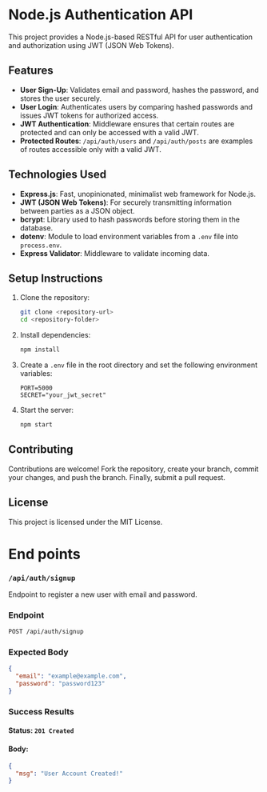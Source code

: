# Node.js Authentication API

This project provides a Node.js-based RESTful API for user authentication and authorization using JWT (JSON Web Tokens).

## Features

- **User Sign-Up**: Validates email and password, hashes the password, and stores the user securely.
- **User Login**: Authenticates users by comparing hashed passwords and issues JWT tokens for authorized access.
- **JWT Authentication**: Middleware ensures that certain routes are protected and can only be accessed with a valid JWT.
- **Protected Routes**: `/api/auth/users` and `/api/auth/posts` are examples of routes accessible only with a valid JWT.

## Technologies Used

- **Express.js**: Fast, unopinionated, minimalist web framework for Node.js.
- **JWT (JSON Web Tokens)**: For securely transmitting information between parties as a JSON object.
- **bcrypt**: Library used to hash passwords before storing them in the database.
- **dotenv**: Module to load environment variables from a `.env` file into `process.env`.
- **Express Validator**: Middleware to validate incoming data.

## Setup Instructions

1. Clone the repository:

   ```bash
   git clone <repository-url>
   cd <repository-folder>

   ```

2. Install dependencies:
   ```bash
   npm install
   ```
3. Create a `.env` file in the root directory and set the following environment variables:
   ```plaintext
   PORT=5000
   SECRET="your_jwt_secret"
   ```
4. Start the server:
   ```bash
   npm start
   ```

## Contributing

Contributions are welcome! Fork the repository, create your branch, commit your changes, and push the branch. Finally, submit a pull request.

## License

This project is licensed under the MIT License.

# End points

### `/api/auth/signup`

Endpoint to register a new user with email and password.

### Endpoint

```bash
POST /api/auth/signup
```

### Expected Body

```json
{
  "email": "example@example.com",
  "password": "password123"
}
```

### Success Results

#### Status: `201 Created`

#### Body:

```json
{
  "msg": "User Account Created!"
}
```
